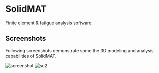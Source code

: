 # SolidMAT
Finite element & fatigue analysis software.

## Screenshots
Following screenshots demonstrate some the 3D modeling and analysis capabilities of SolidMAT.

![screenshot](https://user-images.githubusercontent.com/13915745/40977166-77cf9230-68d0-11e8-81c4-05410e3d3505.jpg)
![sc2](https://user-images.githubusercontent.com/13915745/40977580-a13b8196-68d1-11e8-955c-233a823be612.jpg)
